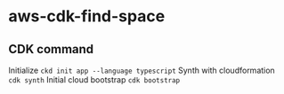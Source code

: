# aws-cdk-find-space

## CDK command
  Initialize
```ckd init app --language typescript```
  Synth with cloudformation
```cdk synth```
  Initial cloud bootstrap
```cdk bootstrap```
